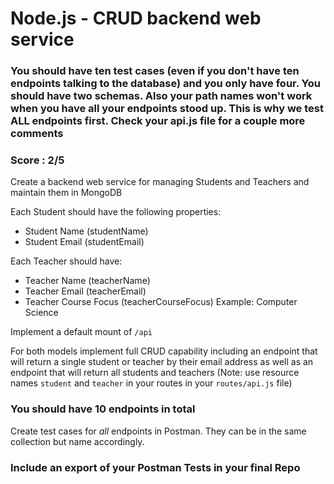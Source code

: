 # Node.js - CRUD backend web service

### You should have ten test cases (even if you don't have ten endpoints talking to the database) and you only have four. You should have two schemas. Also your path names won't work when you have all your endpoints stood up. This is why we test ALL endpoints first. Check your api.js file for a couple more comments
### Score : 2/5

Create a backend web service for managing Students and Teachers and maintain them in MongoDB

Each Student should have the following properties:
- Student Name (studentName)
- Student Email (studentEmail)

Each Teacher should have:
- Teacher Name (teacherName)
- Teacher Email (teacherEmail)
- Teacher Course Focus (teacherCourseFocus) Example: Computer Science

Implement a default mount of `/api`

For both models implement full CRUD capability including an endpoint that will return a single student or teacher by their email address as well as an endpoint that will return all students and teachers (Note: use resource names `student` and `teacher` in your routes in your `routes/api.js` file)

### You should have 10 endpoints in total

Create test cases for *all* endpoints in Postman. They can be in the same collection but name accordingly.

### Include an export of your Postman Tests in your final Repo
